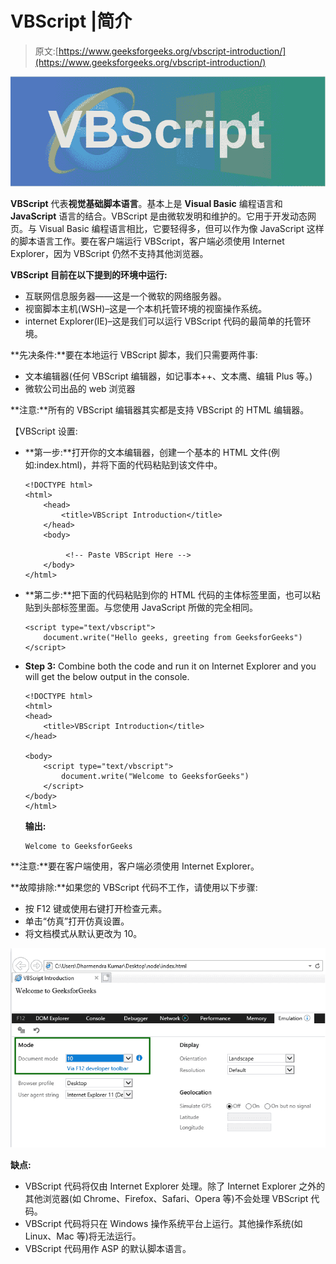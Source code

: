 # VBScript |简介

> 原文:[https://www.geeksforgeeks.org/vbscript-introduction/](https://www.geeksforgeeks.org/vbscript-introduction/)

![](img/57050bbeb41794341fdf72b896efea3b.png)

**VBScript** 代表**视觉基础脚本语言**。基本上是 **Visual Basic** 编程语言和 **JavaScript** 语言的结合。VBScript 是由微软发明和维护的。它用于开发动态网页。与 Visual Basic 编程语言相比，它要轻得多，但可以作为像 JavaScript 这样的脚本语言工作。要在客户端运行 VBScript，客户端必须使用 Internet Explorer，因为 VBScript 仍然不支持其他浏览器。

**VBScript 目前在以下提到的环境中运行:**

*   互联网信息服务器——这是一个微软的网络服务器。
*   视窗脚本主机(WSH)–这是一个本机托管环境的视窗操作系统。
*   internet Explorer(IE)–这是我们可以运行 VBScript 代码的最简单的托管环境。

**先决条件:**要在本地运行 VBScript 脚本，我们只需要两件事:

*   文本编辑器(任何 VBScript 编辑器，如记事本++、文本鹰、编辑 Plus 等。)
*   微软公司出品的 web 浏览器

**注意:**所有的 VBScript 编辑器其实都是支持 VBScript 的 HTML 编辑器。

【VBScript 设置:

*   **第一步:**打开你的文本编辑器，创建一个基本的 HTML 文件(例如:index.html)，并将下面的代码粘贴到该文件中。

    ```
    <!DOCTYPE html>
    <html>
        <head>
            <title>VBScript Introduction</title>
        </head>
        <body>

             <!-- Paste VBScript Here -->
        </body>
    </html>
    ```

*   **第二步:**把下面的代码粘贴到你的 HTML 代码的主体标签里面，也可以粘贴到头部标签里面。与您使用 JavaScript 所做的完全相同。

    ```
    <script type="text/vbscript">
        document.write("Hello geeks, greeting from GeeksforGeeks")
    </script>
    ```

*   **Step 3:** Combine both the code and run it on Internet Explorer and you will get the below output in the console.

    ```
    <!DOCTYPE html>
    <html>
    <head>
        <title>VBScript Introduction</title>
    </head>

    <body>
        <script type="text/vbscript">
            document.write("Welcome to GeeksforGeeks")
        </script>
    </body>
    </html>
    ```

    **输出:**

    ```
    Welcome to GeeksforGeeks 
    ```

**注意:**要在客户端使用，客户端必须使用 Internet Explorer。

**故障排除:**如果您的 VBScript 代码不工作，请使用以下步骤:

*   按 F12 键或使用右键打开检查元素。
*   单击“仿真”打开仿真设置。
*   将文档模式从默认更改为 10。

![](img/9c8be87809e2542cd263ccf9c28be683.png)

**缺点:**

*   VBScript 代码将仅由 Internet Explorer 处理。除了 Internet Explorer 之外的其他浏览器(如 Chrome、Firefox、Safari、Opera 等)不会处理 VBScript 代码。
*   VBScript 代码将只在 Windows 操作系统平台上运行。其他操作系统(如 Linux、Mac 等)将无法运行。
*   VBScript 代码用作 ASP 的默认脚本语言。